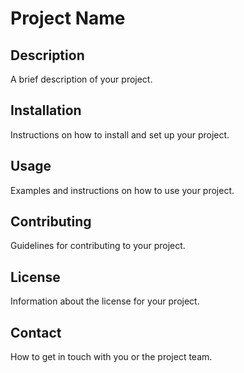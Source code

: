 # Project Name

## Description

A brief description of your project.

## Installation

Instructions on how to install and set up your project.

## Usage

Examples and instructions on how to use your project.

## Contributing

Guidelines for contributing to your project.

## License

Information about the license for your project.

## Contact

How to get in touch with you or the project team.
